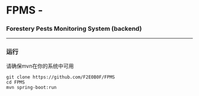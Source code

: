 # FPMS -
### Forestery Pests Monitoring System (backend)
------
### 运行
请确保mvn在你的系统中可用
```shell
git clone https://github.com/F2E0B0F/FPMS
cd FPMS
mvn spring-boot:run
```